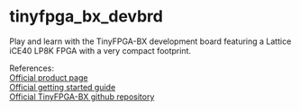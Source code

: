 # tinyfpga_bx_devbrd
Play and learn with the TinyFPGA-BX development board featuring a Lattice iCE40 LP8K FPGA with a very compact footprint.

References:  
[Official product page](https://tinyfpga.com/)  
[Official getting started guide](https://tinyfpga.com/bx/guide.html)  
[Official TinyFPGA-BX github repository](https://github.com/tinyfpga/TinyFPGA-BX)  
